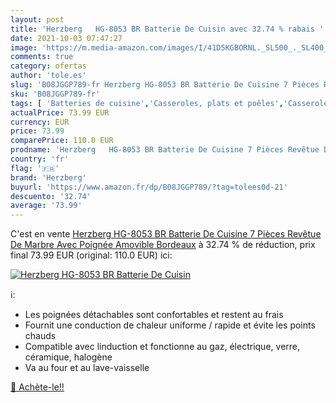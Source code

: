 ```yaml
---
layout: post
title: 'Herzberg   HG-8053 BR Batterie De Cuisin avec 32.74 % rabais '
date: 2021-10-03 07:47:27
image: 'https://m.media-amazon.com/images/I/41D5KGBORNL._SL500_._SL400_.jpg'
comments: true
category: ofertas
author: 'tole.es'
slug: 'B08JGGP789-fr Herzberg HG-8053 BR Batterie De Cuisine 7 Pièces Revêtue...'
sku: 'B08JGGP789-fr'
tags: [ 'Batteries de cuisine','Casseroles, plats et poêles','Casseroles, poêles et faitouts','Cuisine et Maison','Mijoteuses','Petit électroménager','Pièces et accessoires pour petit électroménager','Sets de poêles et casseroles','herzberg', ]
actualPrice: 73.99 EUR
currency: EUR
price: 73.99
comparePrice: 110.0 EUR
prodname: 'Herzberg   HG-8053 BR Batterie De Cuisine 7 Pièces Revêtue De Marbre Avec Poignée Amovible Bordeaux'
country: 'fr'
flag: '🇫🇷'
brand: 'Herzberg'
buyurl: 'https://www.amazon.fr/dp/B08JGGP789/?tag=tolees0d-21'
descuento: '32.74'
average: '73.99'
---
```


C'est en vente [Herzberg   HG-8053 BR Batterie De Cuisine 7 Pièces Revêtue De Marbre Avec Poignée Amovible Bordeaux](https://www.amazon.fr/dp/B08JGGP789/?tag=tolees0d-21)  à  32.74 % de réduction, prix final  73.99 EUR (original: 110.0 EUR) ici:

[![Herzberg   HG-8053 BR Batterie De Cuisin](https://m.media-amazon.com/images/I/41D5KGBORNL._SL500_._SL400_.jpg)](https://www.amazon.fr/dp/B08JGGP789/?tag=tolees0d-21)

ℹ️:

- Les poignées détachables sont confortables et restent au frais
- Fournit une conduction de chaleur uniforme / rapide et évite les points chauds
- Compatible avec linduction et fonctionne au gaz, électrique, verre, céramique, halogène
- Va au four et au lave-vaisselle

[🛒 Achète-le!!](https://www.amazon.fr/dp/B08JGGP789/?tag=tolees0d-21)
